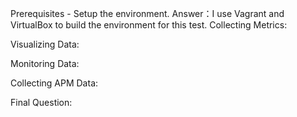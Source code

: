 Prerequisites - Setup the environment.
Answer：I use Vagrant and VirtualBox to build the environment for this test.
Collecting Metrics:

Visualizing Data:

Monitoring Data:

Collecting APM Data:

Final Question:

